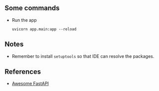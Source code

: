 ## Some commands

- Run the app

  ```command
  uvicorn app.main:app --reload
  ```

## Notes

- Remember to install `setuptools` so that IDE can resolve the packages.

## References

- [Awesome FastAPI](https://github.com/mjhea0/awesome-fastapi?tab=readme-ov-file#admin)

